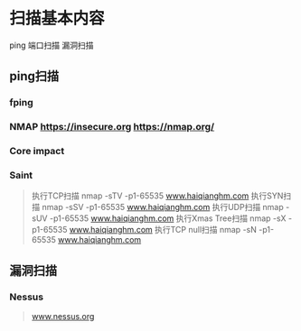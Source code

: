 # 扫描基本内容
ping 
端口扫描
漏洞扫描
## ping扫描
### fping
### NMAP  https://insecure.org  https://nmap.org/
### Core impact
### Saint
> 执行TCP扫描
nmap -sTV -p1-65535 www.haiqianghm.com
> 执行SYN扫描
nmap -sSV -p1-65535 www.haiqianghm.com
> 执行UDP扫描
nmap -sUV -p1-65535 www.haiqianghm.com
> 执行Xmas Tree扫描
nmap -sX -p1-65535 www.haiqianghm.com
> 执行TCP null扫描
nmap -sN -p1-65535 www.haiqianghm.com

## 漏洞扫描
### Nessus
> www.nessus.org
